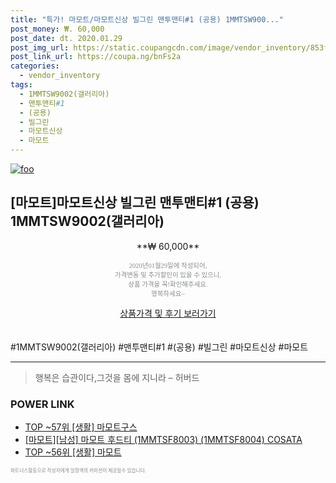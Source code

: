 ```yaml
--- 
title: "특가! 마모트/마모트신상 빌그린 맨투맨티#1 (공용) 1MMTSW900..." 
post_money: ₩. 60,000 
post_date: dt. 2020.01.29 
post_img_url: https://static.coupangcdn.com/image/vendor_inventory/853f/eda8df5aa5198be15d08d5a8e8f58b0f602e989b6b306df4cf33885e4e84.JPG 
post_link_url: https://coupa.ng/bnFs2a 
categories: 
  - vendor_inventory 
tags: 
  - 1MMTSW9002(갤러리아) 
  - 맨투맨티#1 
  - (공용) 
  - 빌그린 
  - 마모트신상 
  - 마모트 
--- 
```

[![foo](https://static.coupangcdn.com/image/vendor_inventory/853f/eda8df5aa5198be15d08d5a8e8f58b0f602e989b6b306df4cf33885e4e84.JPG)](https://coupa.ng/bnFs2a) 

## [마모트]마모트신상 빌그린 맨투맨티#1 (공용) 1MMTSW9002(갤러리아) 
<p style="text-align: center;">**₩ 60,000**</p> 
<p style="text-align: center;"><span style="color: #898c8f; font-family: Georgia,Times,serif; font-size: 0.75em;">2020년01월29일에 작성되어, <br>가격변동 및 추가할인이 있을 수 있으니,<br> 상품 가격을 꼭!확인해주세요.<br>행복하세요~</span> 
</p>	 
<div markdown="0" style="text-align: center;"><a href="https://coupa.ng/bnFs2a" class="btn btn--success">상품가격 및 후기 보러가기</a></div> 
<br><br> 
  #1MMTSW9002(갤러리아) #맨투맨티#1 #(공용) #빌그린 #마모트신상 #마모트 
<hr> 

> 행복은 습관이다,그것을 몸에 지니라 – 허버드 


### POWER LINK

* <a href="https://blog.naver.com/fasyy4321/221779775535" target="_blank"> TOP ~57위 [생활] 마모트구스</a>
* <a href="https://blog.naver.com/fasyy4321/221789531892" target="_blank">[마모트][남성] 마모트 후드티 (1MMTSF8003) (1MMTSF8004) COSATA</a>
* <a href="https://blog.naver.com/an0733/221788349530" target="_blank"> TOP ~56위 [생활] 마모트</a>

<span style="color: #898c8f; font-family: Georgia,Times,serif; font-size: 0.55em;">파트너스활동으로 작성자에게 일정액의 커미션이 제공될수 있습니다.</span> 
